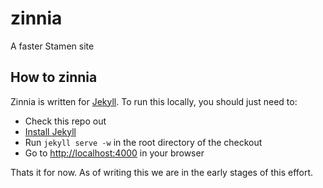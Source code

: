 zinnia
======

A faster Stamen site

How to zinnia
-------------
Zinnia is written for [Jekyll](http://jekyllrb.com/). To run this locally, you should just need to:
   * Check this repo out
   * [Install Jekyll](http://jekyllrb.com/docs/quickstart/)
   * Run `jekyll serve -w` in the root directory of the checkout
   * Go to [http://localhost:4000](http://localhost:4000) in your browser
   
Thats it for now. As of writing this we are in the early stages of this effort.
